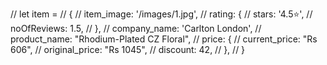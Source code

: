 // let item =
// {
//     item_image: '/images/1.jpg',
//     rating: {
//         stars: '4.5⭐',
//         noOfReviews: 1.5,
//     },
//     company_name: 'Carlton London',
//     product_name: "Rhodium-Plated CZ Floral",
//     price: {
//         current_price: "Rs 606",
//         original_price: "Rs 1045",
//         discount: 42,
//     },
// }